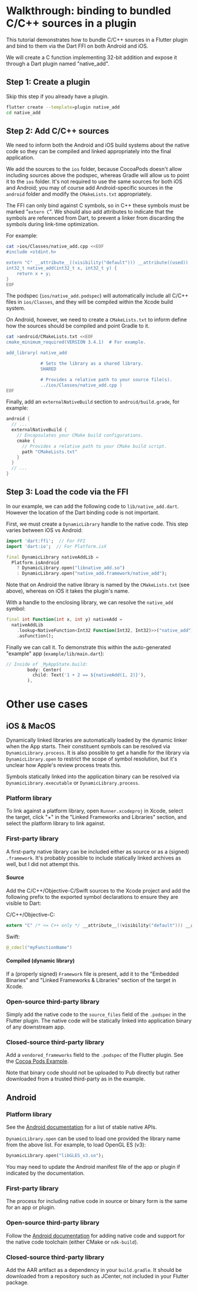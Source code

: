 # Walkthrough: binding to bundled C/C++ sources in a plugin

This tutorial demonstrates how to bundle C/C++ sources in a Flutter plugin and
bind to them via the Dart FFI on both Android and iOS.

We will create a C function implementing 32-bit addition and expose it through a
Dart plugin named "native_add".

## Step 1: Create a plugin

Skip this step if you already have a plugin.

```bash
flutter create --template=plugin native_add
cd native_add
```

## Step 2: Add C/C++ sources

We need to inform both the Android and iOS build systems about the native code
so they can be compiled and linked appropriately into the final application.

We add the sources to the `ios` folder, because CocoaPods doesn't allow
including sources above the podspec, whereas Gradle will allow us to point it to
the `ios` folder. It's not required to use the same sources for both iOS and
Android; you may of course add Android-specific sources in the `android` folder
and modify the `CMakeLists.txt` appropriately.

The FFI can only bind against C symbols, so in C++ these symbols must be marked
"`extern C`". We should also add attributes to indicate that the symbols are
referenced from Dart, to prevent a linker from discarding the symbols during
link-time optimization.

For example:
```bash
cat >ios/Classes/native_add.cpp <<EOF
#include <stdint.h>

extern "C" __attribute__((visibility("default"))) __attribute((used))
int32_t native_add(int32_t x, int32_t y) {
    return x + y;
}
EOF
```

The podspec (`ios/native_add.podspec`) will automatically include all C/C++
files in `ios/Classes`, and they will be compiled within the Xcode build system.

On Android, however, we need to create a `CMakeLists.txt` to inform define how
the sources should be compiled and point Gradle to it.

```bash
cat >android/CMakeLists.txt <<EOF
cmake_minimum_required(VERSION 3.4.1)  # For example.

add_library( native_add

             # Sets the library as a shared library.
             SHARED

             # Provides a relative path to your source file(s).
             ../ios/Classes/native_add.cpp )
EOF
```

Finally, add an `externalNativeBuild` section to `android/build.grade`, for
example:
```groovy
android {
  // ...
  externalNativeBuild {
    // Encapsulates your CMake build configurations.
    cmake {
      // Provides a relative path to your CMake build script.
      path "CMakeLists.txt"
    }
  }
  // ...
}
```

## Step 3: Load the code via the FFI

In our example, we can add the following code to `lib/native_add.dart`.
However the location of the Dart binding code is not important.

First, we must create a `DynamicLibrary` handle to the native code. This step
varies between iOS vs Android:

```dart
import 'dart:ffi';  // For FFI
import 'dart:io';  // For Platform.isX

final DynamicLibrary nativeAddLib =
  Platform.isAndroid
    ? DynamicLibrary.open("libnative_add.so")
    : DynamicLibrary.open("native_add.framework/native_add");
```

Note that on Android the native library is named by the `CMakeLists.txt` (see
above), whereas on iOS it takes the plugin's name.

With a handle to the enclosing library, we can resolve the `native_add` symbol:

```dart
final int Function(int x, int y) nativeAdd =
  nativeAddLib
    .lookup<NativeFunction<Int32 Function(Int32, Int32)>>("native_add")
    .asFunction();
```

Finally we can call it. To demonstrate this within the auto-generated "example"
app (`example/lib/main.dart`):

```dart
// Inside of _MyAppState.build:
        body: Center(
          child: Text('1 + 2 == ${nativeAdd(1, 2)}'),
        ),
```

# Other use cases

## iOS & MacOS

Dynamically linked libraries are automatically loaded by the dynamic linker when the App starts. Their constituent symbols can be resolved via `DynamicLibrary.process`.
It is also possible to get a handle for the library via `DynamicLibrary.open` to restrict the scope of symbol resolution, but it's unclear how Apple's review process treats this.

Symbols statically linked into the application binary can be resolved via `DynamicLibrary.executable` or `DynamicLibrary.process`.

### Platform library

To link against a platform library, open `Runner.xcodeproj` in Xcode, select the target, click "+" in the "Linked Frameworks and Libraries" section, and select the platform library to link against.

### First-party library

A first-party native library can be included either as source or as a (signed) `.framework`. It's probably possible to include statically linked archives as well, but I did not attempt this.

#### Source

Add the C/C++/Objective-C/Swift sources to the Xcode project and add the following prefix to the exported symbol declarations to ensure they are visible to Dart:

C/C++/Objective-C:
```c
extern "C" /* <= C++ only */ __attribute__((visibility("default"))) __attribute((used))
```

Swift:
```swift
@_cdecl("myFunctionName")
```

#### Compiled (dynamic library)

If a (properly signed) `Framework` file is present, add it to the "Embedded Binaries" and "Linked Frameworks & Libraries" section of the target in Xcode.

### Open-source third-party library

Simply add the native code to the `source_files` field of the `.podspec` in the Flutter plugin.
The native code will be statically linked into application binary of any downstream app.

### Closed-source third-party library

Add a `vendored_frameworks` field to the `.podspec` of the Flutter plugin. See the [Cocoa Pods Example](https://github.com/CocoaPods/CocoaPods/blob/master/examples/Vendored%20Framework%20Example/Example%20Pods/VendoredFrameworkExample.podspec).

Note that binary code should not be uploaded to Pub directly but rather downloaded from a trusted third-party as in the example.

## Android

### Platform library

See the [Android documentation](https://developer.android.com/ndk/guides/stable_apis) for a list of stable native APIs.

`DynamicLibrary.open` can be used to load one provided the library name from the above list. For example, to load OpenGL ES (v3):

```dart
DynamicLibrary.open("libGLES_v3.so");
```

You may need to update the Android manifest file of the app or plugin if indicated by the documentation.

### First-party library

The process for including native code in source or binary form is the same for an app or plugin.

### Open-source third-party library

Follow the [Android documentation](https://developer.android.com/studio/projects/add-native-code) for adding native code and support for the native code toolchain (either CMake or `ndk-build`).

### Closed-source third-party library

Add the AAR artifact as a dependency in your `build.gradle`.
It should be downloaded from a repository such as JCenter, not included in your Flutter package.